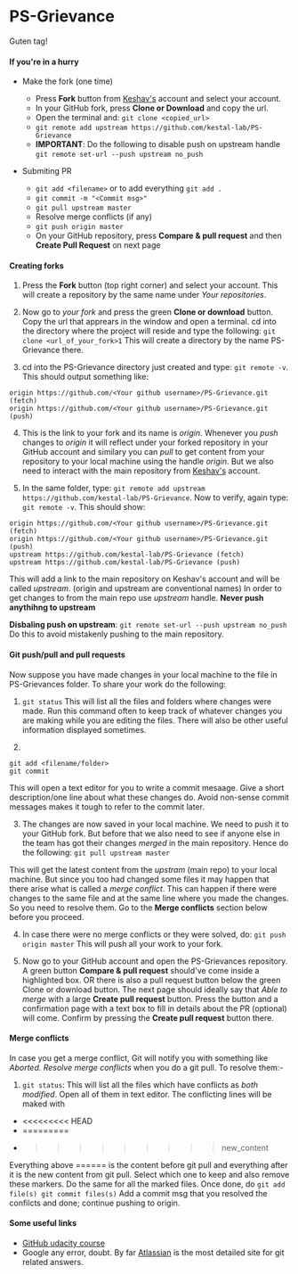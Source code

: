 # PS-Grievance

Guten tag!

#### If you're in a hurry

- Make the fork (one time)
	- Press **Fork** button from [Keshav's](https://github.com/kestal-lab/PS-Grievance) account and select your account.
	- In your GitHub fork, press **Clone or Download** and copy the url.
	- Open the terminal and: `git clone <copied_url>`
	- `git remote add upstream https://github.com/kestal-lab/PS-Grievance`
	- **IMPORTANT**: Do the following to disable push on upstream handle `git remote set-url --push upstream no_push`

- Submiting PR
	- `git add <filename>` or to add everything `git add .`
	- `git commit -m "<Commit msg>"`
	- `git pull upstream master`
	- Resolve merge conflicts (if any) 
	- `git push origin master`
	- On your GitHub repository, press **Compare & pull request** and then **Create Pull Request** on next page


#### Creating forks

1. Press the **Fork** button (top right corner) and select your account. This will create a repository by the same name under *Your repositories*.

2. Now go to *your fork* and press the green **Clone or download** button. Copy the url that apprears in the window and open a terminal. cd into the directory where the project will reside and type the following: `git clone <url_of_your_fork>1`
This will create a directory by the name PS-Grievance there.

3. cd into the PS-Grievance directory just created and type: `git remote -v`. This should output something like:

```console
origin https://github.com/<Your github username>/PS-Grievance.git (fetch)
origin https://github.com/<Your github username>/PS-Grievance.git (push)
```

4. This is the link to your fork and its name is *origin*. Whenever you *push* changes to *origin* it will reflect under your forked repository in your GitHub account and similary you can *pull* to get content from your repository to your local machine using the handle *origin*. But we also need to interact with the main repository from [Keshav's](https://github.com/kestal-lab/PS-Grievance) account.

5. In the same folder, type: `git remote add upstream https://github.com/kestal-lab/PS-Grievance`. Now to verify, again type: `git remote -v`. This should show:

```console
origin https://github.com/<Your github username>/PS-Grievance.git (fetch)
origin https://github.com/<Your github username>/PS-Grievance.git (push)
upstream https://github.com/kestal-lab/PS-Grievance (fetch)
upstream https://github.com/kestal-lab/PS-Grievance (push)
```
This will add a link to the main repository on Keshav's account and will be called *upstream*. (origin and upstream are conventional names) In order to get changes to from the main repo use *upstream* handle. **Never push anythihng to upstream**

**Disbaling push on upstream**: `git remote set-url --push upstream no_push` Do this to avoid mistakenly pushing to the main repository.

#### Git push/pull and pull requests

Now suppose you have made changes in your local machine to the file in PS-Grievances folder. To share your work do the following:

1. `git status`
This will list all the files and folders where changes were made. Run this command often to keep track of whatever changes you are making while you are editing the files. There will also be other useful information displayed sometimes. 

2. 
```
git add <filename/folder>
git commit
```

This will open a text editor for you to write a commit mesaage. Give a short description/one line about what these changes do. Avoid non-sense commit messages makes it tough to refer to the commit later.

3. The changes are now saved in your local machine. We need to push it to your GitHub fork. But before that we also need to see if anyone else in the team has got their changes *merged* in the main repository. Hence do the following: `git pull upstream master`

This will get the latest content from the *upstram* (main repo) to your local machine. But since you too had changed some files it may happen that there arise what is called a *merge conflict*. This can happen if there were changes to the same file and at the same line where you made the changes. So you need to resolve them. Go to the **Merge conflicts** section below before you proceed.

4. In case there were no merge conflicts or they were solved, do: `git push origin master`
This will push all your work to your fork.

5. Now go to your GitHub account and open the PS-Grievances repository. A green button **Compare & pull request** should've come inside a highlighted box. OR there is also a pull request button below the green Clone or download button. The next page should ideally say that *Able to merge* with a large **Create pull request** button. Press the button and a confirmation page with a text box to fill in details about the PR (optional) will come. Confirm by pressing the **Create pull request** button there.


#### Merge conflicts

In case you get a merge conflict, Git will notify you with something like *Aborted. Resolve merge conflicts* when you do a git pull. To resolve them:-

1. `git status`: This will list all the files which have conflicts as *both modified*. Open all of them in text editor. The conflicting lines will be maked with

* <<<<<<<<< HEAD
* =========
* >>>>>>>>> new_content

Everything above ====== is the content before git pull and everything after it is the new content from git pull. Select which one to keep and  also remove these markers. Do the same for all the marked files.
Once done, do
`
git add file(s)
git commit files(s)
`
Add a commit msg that you resolved the confilcts and done; continue pushing to origin.


#### Some useful links

+ [GitHub udacity course](https://www.udacity.com/course/version-control-with-git--ud123)
+ Google any error, doubt. By far [Atlassian](https://www.atlassian.com/git/tutorials) is the most detailed site for git related answers.